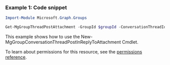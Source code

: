 ### Example 1: Code snippet

```powershellImport-Module Microsoft.Graph.Groups

Get-MgGroupThreadPostAttachment -GroupId $groupId -ConversationThreadId $conversationThreadId -PostId $postId
```
This example shows how to use the New-MgGroupConversationThreadPostInReplyToAttachment Cmdlet.
To learn about permissions for this resource, see the [permissions reference](/graph/permissions-reference).

